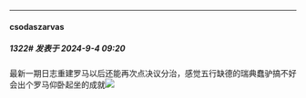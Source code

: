 ﻿
*****

####  csodaszarvas  
##### 1322#       发表于 2024-9-4 09:20

最新一期日志重建罗马以后还能再次点决议分治，感觉五行缺德的瑞典蠢驴搞不好会出个罗马仰卧起坐的成就<img src="https://static.saraba1st.com/image/smiley/face2017/245.png" referrerpolicy="no-referrer">

